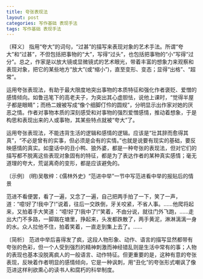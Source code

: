 ```yaml
---
title: 夸张表现法
layout: post
categories: 写作基础 表现手法
tags: 写作基础 表现手法
---
```


〔释义〕 指用“夸大”的词句，“过甚”的描写来表现对象的艺术手法。所谓“夸大”和“过甚”，不但包括把事物的“大”，写得“过头”，也包括把事物的“小”写得“过分”。总之，作家是以放大镜或显微镜式的艺术眼光，带着丰富的想象力来观察和表现对象，把它的某些地方“放大”(或“缩小”)，直至变形、变态；显得“出格”、“超常”。

运用夸张表现法，有助于最大限度地突出事物的本质特征和强化作者褒贬、爱憎的感情倾向。如鲁迅笔下的高老夫子，为突出其心虚胆怯，说他上课时，“觉得半屋子都是眼睛”；而杨二嫂被写成“像个细脚仃伶的圆规”，分明显示出作家对她的厌恶之情。作者对事物本质的深刻感受和对事物的强烈爱憎感情，推动着想象，于是构思和表现出来的人或事物，其某些特点就被“夸大”了。

运用夸张表现法，不能违背生活的逻辑和感情的逻辑。应该是“壮其辞而愈得其真”，“不必是曾有的实事，但必须是会有的实情。”也就是说要有现实的基础，要反映感情的真实。如童话中的丑小鸭、狼外婆，都是一种夸张的表现法，但对它们的描写都不脱离这些表现对象固有的特征，都是为了表达作者的某种真实感情；毫无道理的夸大，荒诞离奇的变形，都是应该避免的。

〔示例〕 (明)吴敬梓：《儒林外史》“范进中举”一节中写范进看中举的报贴后的情景

范进不看便罢，看了一遍，又念了一遍，自己把两手拍了一下，笑了一声，道：“噫!好了!我中了!”说着，往后一交跌倒，牙关咬紧，不省人事。……他爬将起来，又拍着手大笑道：“噫!好了!我中了!”笑着，不由分说，就往门外飞跑，……走出大门不多路，一脚踹在塘里，挣起来，头发都跌散了，两手黄泥，淋淋漓漓一身的水。众人拉他不住，拍着笑着，一直走到集上去了。……

〔简析〕 范进中举后喜得发了疯，这段人物形象、动作、语言的描写显然都带有夸张的色彩，但一个人受到强烈的精神刺激而神经错乱则是生活中常有的事；人物的表现也基本没脱离疯人的一般语言、动作特征。但更重要的是，这种有意的夸张表现，反映着作者明显的感情倾向，它是一种讽刺，用“丑化”的夸张形式嘲讽了像范进这样利欲熏心的读书人和腐朽的科举制度。 
